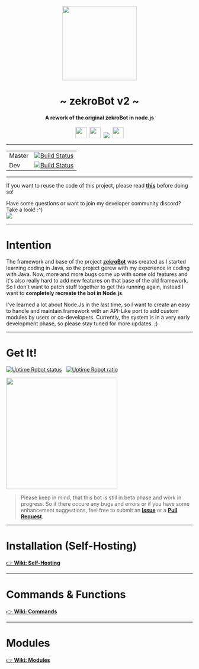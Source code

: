  <div align="center">
     <img src="http://zekro.de/zb2/src/logo_github.png" width="200"/>
     <h1>~ zekroBot v2 ~</h1>
     <strong>A rework of the original zekroBot in node.js</strong><br><br>
     <img src="https://forthebadge.com/images/badges/made-with-javascript.svg" height="30" />&nbsp;
     <img src="https://forthebadge.com/images/badges/built-with-love.svg" height="30" />&nbsp;
     <a href="https://travis-ci.org/zekroTJA/knechtV3"><img src="https://travis-ci.org/zekroTJA/knechtV3.svg?branch=master"></a>&nbsp;
     <a href="https://zekro.de/discord"><img src="https://img.shields.io/discord/307084334198816769.svg?logo=discord&style=for-the-badge" height="30"></a>
 </div>

---

| | |
|--|--|
| Master | [![Build Status](https://travis-ci.org/zekroTJA/zekroBot2.svg?branch=master)](https://travis-ci.org/zekroTJA/zekroBot2) |
| Dev | [![Build Status](https://travis-ci.org/zekroTJA/zekroBot2.svg?branch=dev)](https://travis-ci.org/zekroTJA/zekroBot2) |
---

If you want to reuse the code of this project, please read **[this](http://s.zekro.de/codepolicy)** before doing so!

Have some questions or want to join my developer community discord? Take a look! :^)
<br/><a href="http://discord.zekro.de"><img src="https://discordapp.com/api/guilds/307084334198816769/embed.png"/></a>

----

# Intention

The framework and base of the project **[zekroBot](https://github.com/zekrotja/DiscordBot)** was created as I started learning coding in Java, so the project gerew with my experience in coding with Java. Now, more and more bugs come up with some old features and it's also really hard to add new features on that base of the old framework. So I don't want to patch stuff together to get this running again, instead I want to **completely recreate the bot in Node.js**.

I've learned a lot about Node.Js in the last time, so I want to create an easy to handle and maintain framework with an API-Like port to add custom modules by users or co-developers.
Currently, the system is in a very early development phase, so please stay tuned for more updates. ;)

---

# Get It!

[![Uptime Robot status](https://img.shields.io/uptimerobot/status/m779430970-e7fbeac99e0f5b24c277880c.svg)](https://stats.uptimerobot.com/WPBJjHp26) &nbsp;
[![Uptime Robot ratio](https://img.shields.io/uptimerobot/ratio/m779430970-e7fbeac99e0f5b24c277880c.svg)](https://stats.uptimerobot.com/WPBJjHp26)

<a href="https://discordapp.com/oauth2/authorize?client_id=388848585879584778&scope=bot&permissions=2146958455"><img src="https://github.com/zekroTJA/DiscordBot/blob/master/.websrc/add_to_discord.png?raw=true" width="300"/></a>

> Please keep in mind, that this bot is still in beta phase and work in progress. So if there occure any bugs and errors or if you have some enhancement suggestions, feel free to submit an [**Issue**](https://github.com/zekroTJA/zekroBot2/issues) or a [**Pull Request**](https://github.com/zekroTJA/zekroBot2/pulls).
---

# Installation (Self-Hosting)

[👉 **Wiki: Self-Hosting**](https://github.com/zekroTJA/zekroBot2/wiki/Instalation-(Self-Hosting))

---

# Commands & Functions

[👉 **Wiki: Commands**](https://github.com/zekroTJA/zekroBot2/wiki/Commands)

---

# Modules

[👉 **Wiki: Modules**](https://github.com/zekroTJA/zekroBot2/wiki/Modules)
